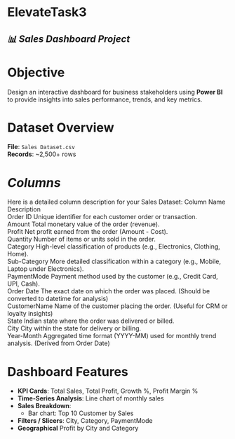 # ElevateTask3
## *📊 Sales Dashboard Project*
# Objective
Design an interactive dashboard for business stakeholders using **Power BI** to provide insights into sales performance, trends, and key metrics.

# Dataset Overview
**File**: `Sales Dataset.csv`  
**Records**: ~2,500+ rows 
# *Columns*

Here is a detailed column description for your Sales Dataset:
Column Name	Description<br>
Order ID	Unique identifier for each customer order or transaction.<br>
Amount	Total monetary value of the order (revenue).<br>
Profit	Net profit earned from the order (Amount - Cost).<br>
Quantity	Number of items or units sold in the order.<br>
Category	High-level classification of products (e.g., Electronics, Clothing, Home).<br>
Sub-Category	More detailed classification within a category (e.g., Mobile, Laptop under Electronics).<br>
PaymentMode	Payment method used by the customer (e.g., Credit Card, UPI, Cash).<br>
Order Date	The exact date on which the order was placed. (Should be converted to datetime for analysis)<br>
CustomerName	Name of the customer placing the order. (Useful for CRM or loyalty insights)<br>
State	Indian state where the order was delivered or billed.<br>
City	City within the state for delivery or billing.<br>
Year-Month	Aggregated time format (YYYY-MM) used for monthly trend analysis. (Derived from Order Date)<br>

# Dashboard Features

- **KPI Cards**: Total Sales, Total Profit, Growth %, Profit Margin %  
- **Time-Series Analysis**: Line chart of monthly sales  
- **Sales Breakdown**:
  - Bar chart: Top 10 Customer by Sales 
- **Filters / Slicers**: City, Category, PaymentMode 
- **Geographical** Profit by City and Category 
